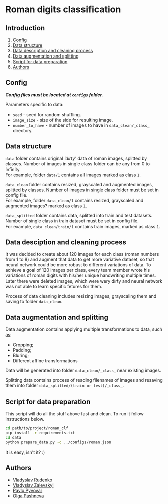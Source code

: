 # Roman digits classification 

## Introduction

1. [Config](#config)
2. [Data structure](#data-structure)
3. [Data description and cleaning process](#data-description-and-cleaning-process)
4. [Data augmentation and splitting](#data-augmentation-and-splitting)
5. [Script for data preparation](#script-for-data-preparation)
6. [Authors](#authors)

## Config

**_Config files must be located at `configs` folder._**

Parameters specific to data:

- `seed` - seed for random shuffling.
- `image_size` - size of the side for resulting image.
- `number_to_have` - number of images to have in `data_clean/_class_` directory.

## Data structure

`data` folder contains original _'dirty'_ data of roman images, splitted by classes. Number of images in single class folder can be any from 0 to Infinity.  
For example, folder `data/1` contains all images marked as class `1`.

`data_clean` folder contains resized, grayscaled and augmented images, splitted by classes. Number of images in single class folder must be set in config file.  
For example, folder `data_clean/1` contains resized, grayscaled and augmented images? marked as class `1`.

`data_splitted` folder contains data, splitted into train and test datasets. Number of single class in train dataset must be set in config file.  
For example, `data_clean/train/1` contains train images, marked as class `1`.

## Data desciption and cleaning process

It was decided to create about 120 images for each class (roman numbers from 1 to 8) and augment that data to get more variative dataset, so that neural network could be more robust to different variations of data. To achieve a goal of 120 images per class, every team member wrote his variations of roman digits with his/her unique handwriting multiple times. Later there were deleted images, which were wery dirty and neural network was not able to learn specific fetures for them.

Process of data cleaning includes resizing images, grayscaling them and saving to folder `data_clean`.

## Data augmentation and splitting

Data augmentation contains applying multiple transformations to data, such as:

- Cropping;
- Padding;
- Bluring;
- Different affine transformations

Data will be generated into folder `data_clean/_class_` near existing images.

Splitting data contains process of reading filenames of images and resaving them into folder `data_splitted/(train or test)/_class_`.

## Script for data preparation

This script will do all the stuff above fast and clean. To run it follow instructions below.

```sh
cd path/to/project/roman_clf
pip install -r requirements.txt
cd data
python prepare_data.py -c ../configs/roman.json
```

It is easy, isn't it? :)

## Authors

- [Vladyslav Rudenko](https://github.com/vvrud)
- [Vladyslav Zalevskyi](https://github.com/vivikar)
- [Pavlo Pyvovar](https://github.com/pavel-pyvovar)
- [Olga Pashneva](https://github.com/datacat01)
